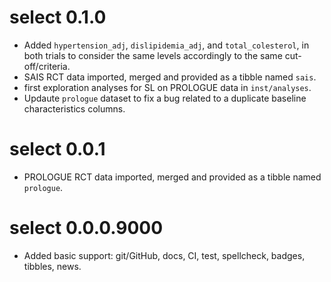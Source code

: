 # select 0.1.0

* Added `hypertension_adj`, `dislipidemia_adj`, and `total_colesterol`,
  in both trials to consider the same levels accordingly to the same 
  cut-off/criteria.
* SAIS RCT data imported, merged and provided as a tibble
  named `sais`.
* first exploration analyses for SL on PROLOGUE data in `inst/analyses`.
* Updaute `prologue` dataset to fix a bug related to a duplicate 
  baseline characteristics columns.

# select 0.0.1

* PROLOGUE RCT data imported, merged and provided as a tibble
  named `prologue`.

# select 0.0.0.9000

* Added basic support: git/GitHub, docs, CI, test, spellcheck, badges,
  tibbles, news.
